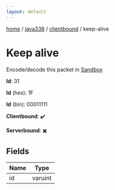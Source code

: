 ```yaml
---
layout: default
---
```


[home](/)  /  [java338](/protocol/java338)  /  [clientbound](/protocol/java338/clientbound)  /  keep-alive

# Keep alive

Encode/decode this packet in [Sandbox](../../../sandbox/java338#clientbound.keep_alive)

**Id**: 31

**Id** (hex): 1F

**Id** (bin): 00011111

**Clientbound**: ✔️

**Serverbound**: ✖️

## Fields

Name | Type
---|---
id | varuint
